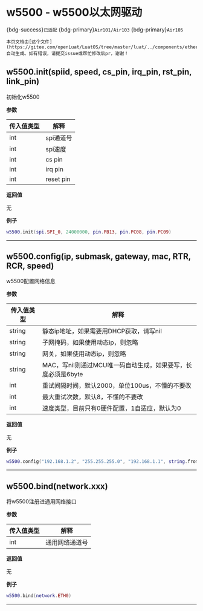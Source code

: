# w5500 - w5500以太网驱动

{bdg-success}`已适配` {bdg-primary}`Air101/Air103` {bdg-primary}`Air105`

```{note}
本页文档由[这个文件](https://gitee.com/openLuat/LuatOS/tree/master/luat/../components/ethernet/w5500/luat_lib_w5500.c)自动生成。如有错误，请提交issue或帮忙修改后pr，谢谢！
```


## w5500.init(spiid, speed, cs_pin, irq_pin, rst_pin, link_pin)

初始化w5500

**参数**

|传入值类型|解释|
|-|-|
|int|spi通道号|
|int|spi速度|
|int|cs pin|
|int|irq pin|
|int|reset pin|

**返回值**

无

**例子**

```lua
w5500.init(spi.SPI_0, 24000000, pin.PB13, pin.PC08, pin.PC09)

```

---

## w5500.config(ip, submask, gateway, mac, RTR, RCR, speed)

w5500配置网络信息

**参数**

|传入值类型|解释|
|-|-|
|string|静态ip地址，如果需要用DHCP获取，请写nil|
|string|子网掩码，如果使用动态ip，则忽略|
|string|网关，如果使用动态ip，则忽略|
|string|MAC，写nil则通过MCU唯一码自动生成，如果要写，长度必须是6byte|
|int|重试间隔时间，默认2000，单位100us，不懂的不要改|
|int|最大重试次数，默认8，不懂的不要改|
|int|速度类型，目前只有0硬件配置，1自适应，默认为0|

**返回值**

无

**例子**

```lua
w5500.config("192.168.1.2", "255.255.255.0", "192.168.1.1", string.fromHex("102a3b4c5d6e"))

```

---

## w5500.bind(network.xxx)

将w5500注册进通用网络接口

**参数**

|传入值类型|解释|
|-|-|
|int|通用网络通道号|

**返回值**

无

**例子**

```lua
w5500.bind(network.ETH0)

```

---

